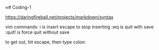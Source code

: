 ≈# Coding-1

https://daringfireball.net/projects/markdown/syntax

vim commands:
i is insert
escape to stop inserting
:wq is quit with save
:quit! is force quit without save 

to get out, hit escape, then type colon:
